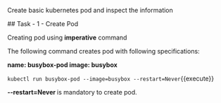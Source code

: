 Create basic kubernetes pod and inspect the information

## Task - 1 - Create Pod

Creating pod using **imperative** command

The following command creates pod with following specifications:

<b> name: busybox-pod </b>
<b> image: busybox </b>

`kubectl run busybox-pod --image=busybox --restart=Never`{{execute}}


<b> --restart=Never </b> is mandatory to create pod.




